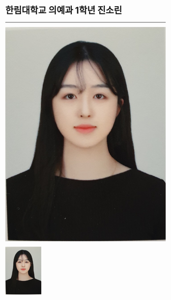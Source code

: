 # 한림대학교 의예과 1학년 진소린
---
![이력서사진](KakaoTalk_20200331_120905286.jpg)

<img src=KakaoTalk_20200331_120905286.jpg height=150 widht=150>
